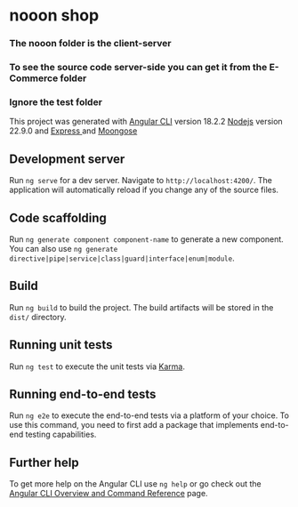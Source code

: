 # nooon shop
### The nooon folder is the client-server
### To see the source code server-side you can get it from the E-Commerce folder
### Ignore the test folder
This project was generated with [Angular CLI](https://github.com/angular/angular-cli) version 18.2.2 [Nodejs](https://nodejs.org/en) version 22.9.0 and [Express ](https://expressjs.com) and [Moongose](https://mongoosejs.com)


## Development server

Run `ng serve` for a dev server. Navigate to `http://localhost:4200/`. The application will automatically reload if you change any of the source files.

## Code scaffolding

Run `ng generate component component-name` to generate a new component. You can also use `ng generate directive|pipe|service|class|guard|interface|enum|module`.

## Build

Run `ng build` to build the project. The build artifacts will be stored in the `dist/` directory.

## Running unit tests

Run `ng test` to execute the unit tests via [Karma](https://karma-runner.github.io).

## Running end-to-end tests

Run `ng e2e` to execute the end-to-end tests via a platform of your choice. To use this command, you need to first add a package that implements end-to-end testing capabilities.

## Further help

To get more help on the Angular CLI use `ng help` or go check out the [Angular CLI Overview and Command Reference](https://angular.dev/tools/cli) page.
